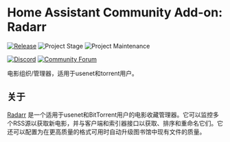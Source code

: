 # Home Assistant Community Add-on: Radarr

[![Release][release-shield]][release] ![Project Stage][project-stage-shield] ![Project Maintenance][maintenance-shield]

[![Discord][discord-shield]][discord] [![Community Forum][forum-shield]][forum]

电影组织/管理器，适用于usenet和torrent用户。

## 关于

[Radarr] 是一个适用于usenet和BitTorrent用户的电影收藏管理器。它可以监控多个RSS源以获取新电影，并与客户端和索引器接口以获取、排序和重命名它们。它还可以配置为在更高质量的格式可用时自动升级图书馆中现有文件的质量。

[Radarr]: https://radarr.video/

[discord-shield]: https://img.shields.io/discord/330944238910963714.svg
[discord]: https://discord.gg/c5DvZ4e
[forum-shield]: https://img.shields.io/badge/community-forum-brightgreen.svg
[forum]: https://community.home-assistant.io/t/?u=frenck
[maintenance-shield]: https://img.shields.io/maintenance/yes/2025.svg
[project-stage-shield]: https://img.shields.io/badge/project%20stage-experimental-yellow.svg
[release-shield]: https://img.shields.io/badge/version-v0.26.1-blue.svg
[release]: https://github.com/hassio-addons/addon-radarr/tree/v0.26.1